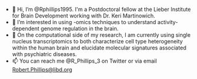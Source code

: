 - 👋 Hi, I’m @Rphillips1995. I'm a Postdoctoral fellow at the Lieber Institute for Brain Development working with Dr. Keri Martinowich. 
- 👀 I’m interested in using -omics techniques to understand activity-dependent genome regulation in the brain. 
- 🌱 On the computational side of my research, I am currently using single nucleus transcriptomics to both characterize cell type heterogeneity within the human brain and elucidate molecular signatures associated with psychiatric diseases. 
- 📫 You can reach me @R_Phillips_3 on Twitter or via email Robert.Phillips@libd.org
<!---
Rphillips1995/Rphillips1995 is a ✨ special ✨ repository because its `README.md` (this file) appears on your GitHub profile.
You can click the Preview link to take a look at your changes.
--->
